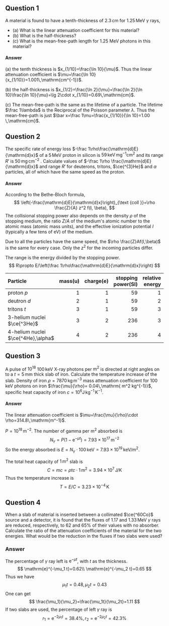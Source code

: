 ## Question 1

A material is found to have a tenth-thickness of $2.3\,\mathrm{cm}$ for $1.25\,\mathrm{MeV}$ $\gamma$ rays, 

- (a) What is the linear attenuation coefficient for this material? 
- (b) What is the half-thickness? 
- (c) What is the mean-free-path length for 1.25 MeV photons in this material?

#### Answer

(a) the tenth thickness is $x_{1/10}=\frac{\ln 10}{\mu}$. Thus the linear attenuation coefficient is $\mu=\frac{\ln 10}{x_{1/10}}=1.001\,\mathrm{cm^{-1}}$.

(b) the half-thickness is $x_{1/2}=\frac{\ln 2}{\mu}=\frac{\ln 2}{\ln 10}\frac{\ln 10}{\mu}=\lg 2\cdot x_{1/10}=0.69\,\mathrm{cm}$.

(c) The mean-free-path is the same as the lifetime of a particle. The lifetime $\frac 1\lambda$ is the Reciprocal of the Poisson parameter $\lambda$. Thus the mean-free-path is just $\bar x=\frac 1\mu=\frac{x_{1/10}}{\ln 10}=1.00 \,\mathrm{cm}$.

## Question 2

The specific rate of energy loss $-\frac 1\rho\frac{\mathrm{d}E}{\mathrm{d}x}$ of a $5\,\mathrm{MeV}$ proton in silicon is $59\,\mathrm{keV\,mg^{-1}cm^2}$ and its range $R'$ is $50 \,\mathrm{mg\,cm^{-2}}$ . Calculate values of $-\frac 1\rho \frac{\mathrm{d}E}{\mathrm{d}x}$ and range $R'$ for deuterons, tritons, $\ce{^{3}He}$ and $\alpha$ particles, all of which have the same speed as the proton.

#### Answer

According to the Bethe-Bloch formula,
$$
\left(-\frac{\mathrm{d}E}{\mathrm{d}x}\right)_{\text {coll }}=\rho \frac{Z}{A} z^2 f(I, \beta),
$$
The collisional stopping power also depends on the density $\rho$ of the stopping medium, the ratio $Z/A$ of the medium's atomic number to the atomic mass (atomic mass units), and the effective ionization potential $I$ (typically a few tens of eV) of the medium.

Due to all the particles have the same speed, the $\rho \frac{Z}Af(I,\beta)$ is the same for every case. Only the $z^2$ for the incoming particles differ.

The range is the energy divided by the stopping power.
$$
R\propto E/\left(\frac 1\rho\frac{\mathrm{d}E}{\mathrm{d}x}\right)
$$

| Particle                           |   mass(u) |   charge(e) |   stopping power(SI) |   relative energy |   Range |
|:-----------------------------------|----------:|------------:|---------------------:|------------------:|--------:|
| proton $p$                         |         1 |           1 |                   59 |                 1 |    50   |
| deutron $d$                        |         2 |           1 |                   59 |                 2 |   100   |
| tritons $t$                        |         3 |           1 |                   59 |                 3 |   150   |
| 3-helium nuclei $\ce{^3He}$        |         3 |           2 |                  236 |                 3 |    37.5 |
| 4-helium nuclei $\ce{^4He},\alpha$ |         4 |           2 |                  236 |                 4 |    50   |

## Question 3

A pulse of $10^{18}$ $100\,\mathrm{keV}$ X-ray photons per $\mathrm{m^2}$ is directed at right angles on to a $t=5\,\mathrm{mm}$ thick slab of iron. Calculate the temperature increase of the slab. Density of iron $\rho= 7870\,\mathrm{kg\,m^{-3}}$ mass attenuation coefficient for $100\,\mathrm{keV}$ photons on iron $\frac{\mu}{\rho}= 0.04\,\mathrm{ m^2 kg^{-1}}$, specific heat capacity of iron $c= 10^6 \mathrm{J\,kg^{-1}\,K^{-1}}$.

#### Answer

The linear attenuation coefficient is $\mu=\frac{\mu}{\rho}\cdot \rho=314.8\,\mathrm{m^-1}$.

$P=10^{18}\,\mathrm{m^{-2}}$. The number of gamma per $\mathrm{m}^2$ absorbed is
$$
N_\gamma =P(1-\mathrm{e}^{-\mu t})=7.93\times 10^{17}\,\mathrm{m^{-2}}
$$
So the energy absorbed is $E=N_\gamma \cdot 100\,\mathrm{keV}=7.93\times 10^{19}\,\mathrm{keV/m^2}$.

The total heat capacity of $1\,\mathrm{m^2}$ slab is
$$
C=mc=\rho tc\cdot 1\,\mathrm{m^2}=3.94\times 10^7 \,\mathrm{J/K}
$$
Thus the temperature increase is
$$
T = E/C = 3.23\times 10^{-4}\,\mathrm{K}
$$

## Question 4

When a slab of material is inserted between a collimated $\ce{^60Co}$ source and a detector, it is found that the fluxes of $1.17$ and $1.33\,\mathrm{MeV}$ $\gamma$ rays are reduced, respectively, to $62$ and $65\%$ of their values with no absorber. Calculate the ratio of the attenuation coefficients of the material for the two energies. What would be the reduction in the fluxes if two slabs were used?

### Answer

The percentage of $\gamma$ ray left is $\mathrm{e}^{-\mu t}$, with $t$ as the thickness.
$$
\mathrm{e}^{-\mu_1 t}=0.62\\
\mathrm{e}^{-\mu_2 t}=0.65
$$
Thus we have
$$
\mu_1t= 0.48,\mu_2t=0.43
$$
One can get
$$
\frac{\mu_1}{\mu_2}=\frac{\mu_1t}{\mu_2t}=1.11
$$
If two slabs are used, the percentage of left $\gamma$ ray is
$$
r_1=\mathrm{e}^{-2\mu_1t}=38.4\%,r_2=\mathrm{e}^{-2\mu_2t}=42.3\%
$$
